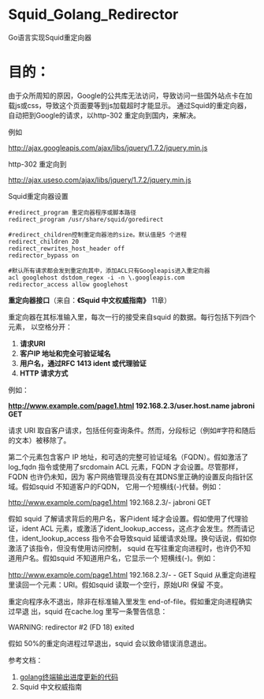 # Squid_Golang_Redirector
Go语言实现Squid重定向器

# 目的： #
由于众所周知的原因，Google的公共库无法访问，导致访问一些国外站点卡在加载js或css，导致这个页面要等到js加载超时才能显示。
通过Squid的重定向器，自动把到Google的请求，以http-302 重定向到国内，来解决。

例如

http://ajax.googleapis.com/ajax/libs/jquery/1.7.2/jquery.min.js

http-302 重定向到

http://ajax.useso.com/ajax/libs/jquery/1.7.2/jquery.min.js




Squid重定向器设置

	#redirect_program 重定向器程序或脚本路径
	redirect_program /usr/share/squid/goredirect

	#redirect_children控制重定向器池的size。默认值是5 个进程
	redirect_children 20
	redirect_rewrites_host_header off
	redirector_bypass on

	#默认所有请求都会发到重定向其中，添加ACL只有Googleapis进入重定向器
	acl googlehost dstdom_regex -i -n \.googleapis.com
	redirector_access allow googlehost



**重定向器接口**（来自：**《Squid 中文权威指南》** 11章）

重定向器在其标准输入里，每次一行的接受来自squid 的数据。每行包括下列四个元素，
以空格分开：

1. **请求URI**
1. **客户IP 地址和完全可验证域名**
1. **用户名，通过RFC 1413 ident 或代理验证**
1. **HTTP 请求方式**

例如：

**http://www.example.com/page1.html 192.168.2.3/user.host.name jabroni GET**

请求 URI 取自客户请求，包括任何查询条件。然而，分段标记（例如#字符和随后的文本）被移除了。

第二个元素包含客户 IP 地址，和可选的完整可验证域名（FQDN）。假如激活了log_fqdn
指令或使用了srcdomain ACL 元素，FQDN 才会设置。尽管那样，FQDN 也许仍未知，因为
客户网络管理员没有在其DNS里正确的设置反向指针区域。假如squid 不知道客户的FQDN，
它用一个短横线(-)代替。例如：

http://www.example.com/page1.html 192.168.2.3/- jabroni GET

假如 squid 了解请求背后的用户名，客户ident 域才会设置。假如使用了代理验证，ident
ACL 元素，或激活了ident_lookup_access，这点才会发生。然而请记住，ident_lookup_access
指令不会导致squid 延缓请求处理。换句话说，假如你激活了该指令，但没有使用访问控制，
squid 在写往重定向进程时，也许仍不知道用户名。假如squid 不知道用户名，它显示一个
短横线(-)。例如：

http://www.example.com/page1.html 192.168.2.3/- - GET
Squid 从重定向进程里读回一个元素：URI。假如squid 读取一个空行，原始URI 保留
不变。

重定向程序永不退出，除非在标准输入里发生 end-of-file。假如重定向进程确实过早退
出，squid 在cache.log 里写一条警告信息：

WARNING: redirector #2 (FD 18) exited

假如 50%的重定向进程过早退出，squid 会以致命错误消息退出。

参考文档：

1. [golang终端输出进度更新的代码](http://golanghome.com/post/607 "http://golanghome.com/post/607")
2. Squid 中文权威指南

